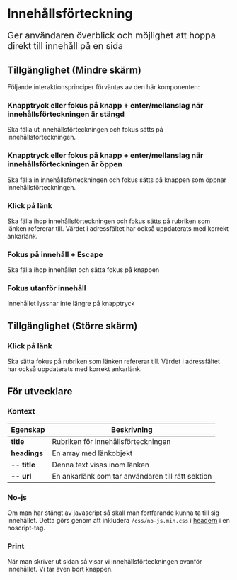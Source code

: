 # Innehållsförteckning

<p style="font-size: 20px;">Ger användaren överblick och möjlighet att hoppa direkt till innehåll på en sida</p>

## Tillgänglighet (Mindre skärm)

Följande interaktionsprinciper förväntas av den här komponenten:

### Knapptryck eller fokus på knapp + enter/mellanslag när innehållsförteckningen är stängd

Ska fälla ut innehållsförteckningen och fokus sätts på innehållsförteckningen.

### Knapptryck eller fokus på knapp + enter/mellanslag när innehållsförteckningen är öppen

Ska fälla in innehållsförteckningen och fokus sätts på knappen som öppnar innehållsförteckningen.

### Klick på länk

Ska fälla ihop innehållsförteckningen och fokus sätts på rubriken som länken refererar till. Värdet i adressfältet har också uppdaterats med korrekt ankarlänk.

### Fokus på innehåll + Escape

Ska fälla ihop innehållet och sätta fokus på knappen

### Fokus utanför innehåll

Innehållet lyssnar inte längre på knapptryck

## Tillgänglighet (Större skärm)

### Klick på länk

Ska sätta fokus på rubriken som länken refererar till. Värdet i adressfältet har också uppdaterats med korrekt ankarlänk.

## För utvecklare

### Kontext

| Egenskap                  | Beskrivning                                       |
| ------------------------- | ------------------------------------------------- |
| <strong>title</strong>    | Rubriken för innehållsförteckningen               |
| <strong>headings</strong> | En array med länkobjekt                           |
| <strong>-- title</strong> | Denna text visas inom länken                      |
| <strong>-- url</strong>   | En ankarlänk som tar användaren till rätt sektion |

### No-js

Om man har stängt av javascript så skall man fortfarande kunna ta till sig innehållet. Detta görs genom att inkludera `/css/no-js.min.css` i [headern](/styleguide/components/detail/head) i en noscript-tag.

### Print

När man skriver ut sidan så visar vi innehållsförteckningen ovanför innehållet. Vi tar även bort knappen.
